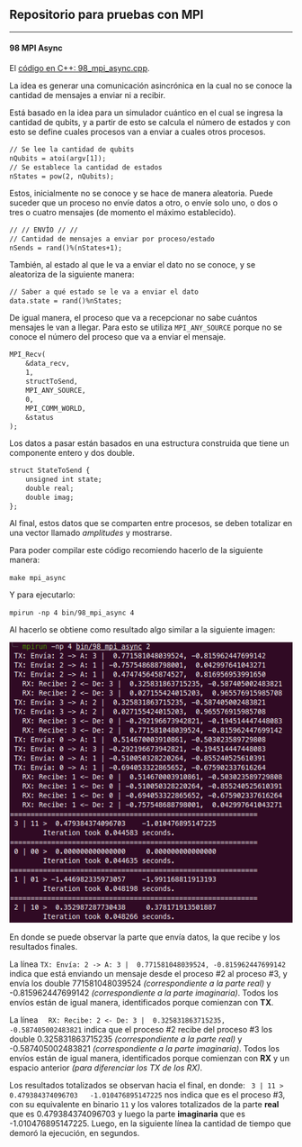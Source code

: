 ## Repositorio para pruebas con MPI


----

#### 98 MPI Async

El [código en C++: 98_mpi_async.cpp](./98_mpi_async/98_mpi_async.cpp).

La idea es generar una comunicación asincrónica en la cual no se conoce la cantidad de mensajes a enviar ni a recibir.

Está basado en la idea para un simulador cuántico en el cual se ingresa la cantidad de qubits, y a partir de esto se calcula el número de estados y con esto se define cuales procesos van a enviar a cuales otros procesos.

```
// Se lee la cantidad de qubits
nQubits = atoi(argv[1]);
// Se establece la cantidad de estados
nStates = pow(2, nQubits);
```

Estos, inicialmente no se conoce y se hace de manera aleatoria. Puede suceder que un proceso no envíe datos a otro, o envíe solo uno, o dos o tres o cuatro mensajes (de momento el máximo establecido).

```
// // ENVÍO // //
// Cantidad de mensajes a enviar por proceso/estado
nSends = rand()%(nStates+1);
```

También, al estado al que le va a enviar el dato no se conoce, y se aleatoriza de la siguiente manera:

```
// Saber a qué estado se le va a enviar el dato
data.state = rand()%nStates;
```

De igual manera, el proceso que va a recepcionar no sabe cuántos mensajes le van a llegar. Para esto se utiliza `MPI_ANY_SOURCE` porque no se conoce el número del proceso que va a enviar el mensaje.

```
MPI_Recv(
    &data_recv,
    1,
    structToSend,
    MPI_ANY_SOURCE,
    0,
    MPI_COMM_WORLD,
    &status
);
```

Los datos a pasar están basados en una estructura construida que tiene un componente entero y dos double.

```
struct StateToSend {
    unsigned int state;
	double real;
	double imag;
};
```

Al final, estos datos que se comparten entre procesos, se deben totalizar en una vector llamado _amplitudes_ y mostrarse.

Para poder compilar este código recomiendo hacerlo de la siguiente manera:

`make mpi_async`

Y para ejecutarlo:

`mpirun -np 4 bin/98_mpi_async 4`

Al hacerlo se obtiene como resultado algo similar a la siguiente imagen:

![98_output_2qb](imgs/98/01_output.png)

En donde se puede observar la parte que envía datos, la que recibe y los resultados finales.

La línea `TX: Envía: 2 -> A: 3 |  0.771581048039524, -0.815962447699142` indica que está enviando un mensaje desde el proceso #2 al proceso #3, y envía los double 771581048039524 _(correspondiente a la parte real)_ y -0.815962447699142 _(correspondiente a la parte imaginaria)_. Todos los envíos están de igual manera, identificados porque comienzan con __TX__.

La línea `  RX: Recibe: 2 <- De: 3 |  0.325831863715235, -0.587405002483821` indica que el proceso #2 recibe del proceso #3 los double 0.325831863715235 _(correspondiente a la parte real)_ y -0.587405002483821 _(correspondiente a la parte imaginaria)_. Todos los envíos están de igual manera, identificados porque comienzan con __RX__ y un espacio anterior _(para diferenciar los TX de los RX)_.

Los resultados totalizados se observan hacia el final, en donde:
` 3 | 11 >  0.479384374096703	-1.010476895147225` nos indica que es el proceso #3, con su equivalente en binario `11` y los valores totalizados de la parte __real__ que es 0.479384374096703 y luego la parte __imaginaria__ que es -1.010476895147225. Luego, en la siguiente línea la cantidad de tiempo que demoró la ejecución, en segundos.


